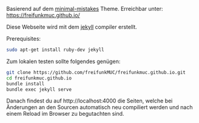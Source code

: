 Basierend auf dem [minimal-mistakes](https://github.com/mmistakes/minimal-mistakes/) Theme. Erreichbar unter: https://freifunkmuc.github.io/

Diese Webseite wird mit dem [jekyll](https://jekyllrb.com) compiler erstellt.

Prerequisites:

```bash
sudo apt-get install ruby-dev jekyll
```

Zum lokalen testen sollte folgendes genügen:

```bash
git clone https://github.com/freifunkMUC/freifunkmuc.github.io.git
cd freifunkmuc.github.io
bundle install
bundle exec jekyll serve
```

Danach findest du auf http://localhost:4000 die Seiten, welche bei Änderungen an den Sourcen automatisch neu compiliert werden und nach einem Reload im Browser zu begutachten sind.
